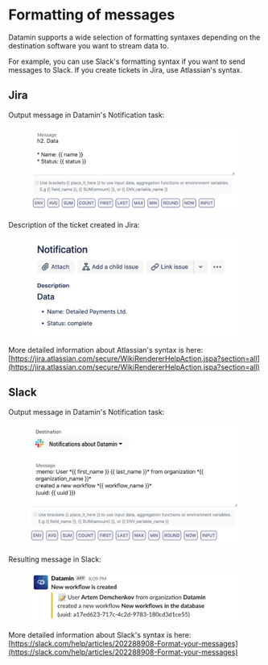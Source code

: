 # Formatting of messages

Datamin supports a wide selection of formatting syntaxes depending on the destination software you want to stream data to.

For example, you can use Slack's formatting syntax if you want to send messages to Slack. If you create tickets in Jira, use Atlassian's syntax.&#x20;

## Jira

Output message in Datamin's Notification task:

<figure><img src="../.gitbook/assets/Screenshot 2023-01-09 at 17.46.45.png" alt=""><figcaption></figcaption></figure>

Description of the ticket created in Jira:

<figure><img src="../.gitbook/assets/Screenshot 2023-01-09 at 17.46.27.png" alt=""><figcaption></figcaption></figure>

More detailed information about Atlassian's syntax is here: [https://jira.atlassian.com/secure/WikiRendererHelpAction.jspa?section=all](https://jira.atlassian.com/secure/WikiRendererHelpAction.jspa?section=all)

## Slack

Output message in Datamin's Notification task:

<figure><img src="../.gitbook/assets/Screenshot 2023-01-09 at 17.54.19.png" alt=""><figcaption></figcaption></figure>

Resulting message in Slack:

<figure><img src="../.gitbook/assets/Screenshot 2023-01-09 at 17.54.50.png" alt=""><figcaption></figcaption></figure>

More detailed information about Slack's syntax is here: [https://slack.com/help/articles/202288908-Format-your-messages](https://slack.com/help/articles/202288908-Format-your-messages)
